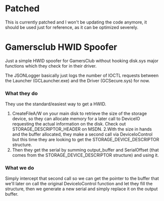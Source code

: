 # Patched
This is currently patched and I won't be updating the code anymore, it should be used just for reference, as it can be optimized severely.

# Gamersclub HWID Spoofer
Just a simple HWID spoofer for GamersClub without hooking disk.sys major functions which they check for in their driver.

The JSONLogger basically just logs the number of IOCTL requests between the Launcher (GCLauncher.exe) and the Driver (GCSecure.sys) for now.

### What they do

They use the standard/easiest way to get a HWID.
1. CreateFileA/W on your main disk to retrieve the size of the storage device, so they can allocate memory for a later call to DeviceIO requesting the actual information on the disk. Check out STORAGE_DESCRIPTOR_HEADER on MSDN.
2.With the size in hands and the buffer allocated, they make a second call via DeviceIoControl but this time they are looking to get the STORAGE_DEVICE_DESCRIPTOR structure.
3. Then they get the serial by summing output_buffer and SerialOffset (that comes from the STORAGE_DEVICE_DESCRIPTOR structure) and using it.

### What we do
Simply intercept that second call so we can get the pointer to the buffer that we'll later on call the original DeviceIoControl function and let they fill the structure, then we generate a new serial and simply replace it on the output buffer.
